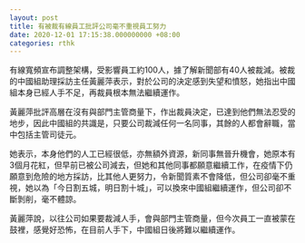 ```yaml
---
layout: post
title: 有被裁有線員工批評公司毫不重視員工努力
date: 2020-12-01 17:15:38.000000000 +08:00
categories: rthk
---
```


有線寬頻宣布調整架構，受影響員工約100人，據了解新聞部有40人被裁減。被裁的中國組助理採訪主任黃麗萍表示，對於公司的決定感到失望和憤怒，她指出中國組本身已經人手不足，再裁員根本無法繼續運作。

黃麗萍批評高層在沒有與部門主管商量下，作出裁員決定，已達到他們無法忍受的地步，因此中國組的共識是，只要公司裁減任何一名同事，其餘的人都會辭職，當中包括主管司徒元。

她表示，本身他們的人工已經很低，亦無額外資源，新同事無晉升機會，她原本有3個月花紅，但早前已被公司減去，但她和其他同事都願意繼續工作，在疫情下仍願意到危險的地方採訪，比其他人更努力，令新聞質素不會降低，但公司卻毫不重視，她以為「今日割五城，明日割十城」，可以換來中國組繼續運作，但公司卻不斷剝削，毫不體諒。

黃麗萍說，以往公司如果要裁減人手，會與部門主管商量，但今次員工一直被蒙在鼓裡，感覺好恐怖，在目前人手下，中國組日後將難以繼續運作。
